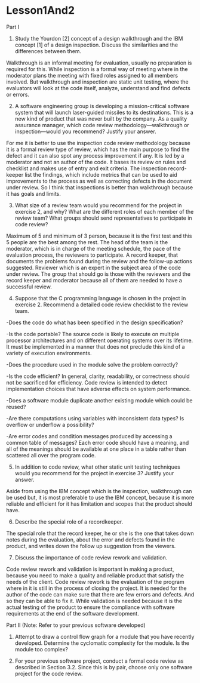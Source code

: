 # Lesson1And2

Part I

1. Study the Yourdon [2] concept of a design walkthrough and the IBM concept [1] of a design inspection. Discuss the similarities and the differences between them.

Walkthrough is an informal meeting for evaluation, usually no preparation is required for this. While inspection is a formal way of meeting where in the moderator plans the meeting with fixed roles assigned to all members involved. But walkthrough and inspection are static unit testing, where the evaluators will look at the code itself, analyze, understand and find defects or errors. 

2. A software engineering group is developing a mission-critical software system that will launch laser-guided missiles to its destinations. This is a new kind of product that was never built by the company. As a quality assurance manager, which code review methodology—walkthrough or inspection—would you recommend? Justify your answer.

For me it is better to use the inspection code review methodology because it is a formal review type of review, which has the main purpose to find the defect and it can also spot any process improvement if any. It is led by a moderator and not an author of the code. It bases its review on rules and checklist and makes use of entry and exit criteria. The inspection record-keeper list the findings, which include metrics that can  be used to aid improvements to  the process as well as correcting defects in the document under review. So I think that inspections is better than walkthrough because it has goals and limits.

3. What size of a review team would you recommend for the project in exercise 2, and why? What are the different roles of each member of the review team? What groups should send representatives to participate in code review?

Maximum of 5 and minimum of 3 person, because it is the first test and this 5 people are the best among the rest. The head of the team is the moderator, which is in charge of the meeting schedule, the pace of the evaluation process, the reviewers to participate. A record keeper, that documents the problems found during the review and the follow-up actions suggested. Reviewer which is an expert in the subject area of the code under review. The group that should go is those with the reviewers and the record keeper and moderator because all of them are needed to have a successful review.

4. Suppose that the C programming language is chosen in the project in exercise 2. Recommend a detailed code review checklist to the review team.

-Does the code do what has been specified in the design specification?

-Is the code portable? The source code is likely to execute on multiple processor architectures and on different operating systems over its lifetime. It must be implemented in a manner that does not preclude this kind of a variety of execution environments.

-Does the procedure used in the module solve the problem correctly?

-Is the code efficient? In general, clarity, readability, or correctness should not be sacrificed for efficiency. Code review is intended to detect implementation choices that have adverse effects on system performance.

-Does a software module duplicate another existing module which could be reused?

-Are there computations using variables with inconsistent data types? Is overflow or underflow a possibility?

-Are error codes and condition messages produced by accessing a common table of messages? Each error code should have a meaning, and all of the meanings should be available at one place in a table rather than scattered all over the program code.

5. In addition to code review, what other static unit testing techniques would you recommend for the project in exercise 3? Justify your answer.

Aside from using the IBM concept which is the inspection, walkthrough can be used but, it is most preferable to use the IBM concept, because it is more reliable and efficient for it has limitation and scopes that the product should have.

6. Describe the special role of a recordkeeper.

The special role that the record keeper, he or she is the one that takes down notes during the evaluation, about the error and defects found in the product, and writes down the follow up suggestion  from the viewers.

7. Discuss the importance of code review rework and validation.

Code review rework and validation is important in making a product, because you need to make a quality and reliable product that satisfy the needs of the client. Code review rework is the evaluation of the program where in it is still in the process of closing the project. It is needed for the author of the code can make sure that there are few errors and defects. And so they can be able to fix it. While validation is needed because it is the actual testing of the product to ensure the compliance with software requirements at the end of the software development.

Part II (Note: Refer to your previous software developed)
1. Attempt to draw a control flow graph for a module that you have recently developed. Determine the cyclomatic complexity for the module. Is the module too complex?

2. For your previous software project, conduct a formal code review as described in Section 3.2. Since this is by pair, choose only one software project for the code review.

